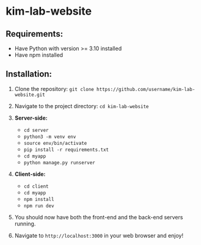 # kim-lab-website

## Requirements:
* Have Python with version >= 3.10 installed
* Have npm installed

## Installation:
1. Clone the repository: `git clone https://github.com/username/kim-lab-website.git`
2. Navigate to the project directory: `cd kim-lab-website`
3. **Server-side:**
   * `cd server`
   * `python3 -m venv env`
   * `source env/bin/activate`
   * `pip install -r requirements.txt`
   * `cd myapp`
   * `python manage.py runserver`
   
4. **Client-side:**
   * `cd client`
   * `cd myapp`
   * `npm install`
   * `npm run dev`
   
5. You should now have both the front-end and the back-end servers running.
6. Navigate to `http://localhost:3000` in your web browser and enjoy!